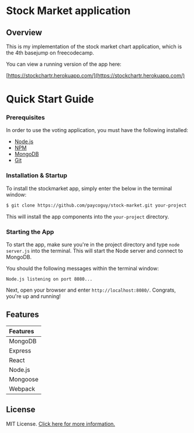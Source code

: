 # Stock Market application

## Overview

This is my implementation of the stock market chart application, which is the 4th basejump on freecodecamp.  

You can view a running version of the app here:

[https://stockchartr.herokuapp.com/](https://stockchartr.herokuapp.com/)

# Quick Start Guide

### Prerequisites

In order to use the voting application, you must have the following installed:

- [Node.js](https://nodejs.org/)
- [NPM](https://nodejs.org/)
- [MongoDB](http://www.mongodb.org/)
- [Git](https://git-scm.com/)

### Installation & Startup

To install the stockmarket app, simply enter the below in the terminal window:

```bash
$ git clone https://github.com/paycoguy/stock-market.git your-project
```

This will install the app components into the `your-project` directory.


### Starting the App

To start the app, make sure you're in the project directory and type `node server.js` into the terminal. This will start the Node server and connect to MongoDB.

You should the following messages within the terminal window:

```
Node.js listening on port 8080...
```

Next, open your browser and enter `http://localhost:8080/`. Congrats, you're up and running!

## Features

| Features 
|:---------         
| MongoDB           
| Express  
| React  
| Node.js         
| Mongoose         
| Webpack             

## License

MIT License. [Click here for more information.](LICENSE.md)
